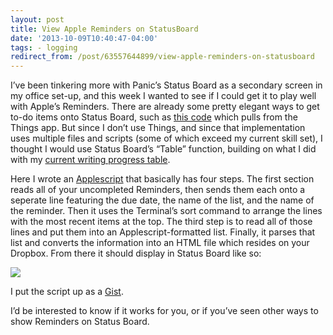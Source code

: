 ```yaml
---
layout: post 
title: View Apple Reminders on StatusBoard 
date: '2013-10-09T10:40:47-04:00' 
tags: - logging 
redirect_from: /post/63557644899/view-apple-reminders-on-statusboard 
---
```


I’ve been tinkering more with Panic’s Status Board as a secondary screen in my office set-up, and this week I wanted to see if I could get it to play well with Apple’s Reminders. There are already some pretty elegant ways to get to-do items onto Status Board, such as [this code](https://github.com/feju/things-status-board) which pulls from the Things app. But since I don’t use Things, and since that implementation uses multiple files and scripts (some of which exceed my current skill set), I thought I would use Status Board’s “Table” function, building on what I did with my [current writing progress table](/post/61417560267/monitor-current-writing-progress-with-status-board).

Here I wrote an [Applescript](https://gist.github.com/fieldnoise/6901647) that basically has four steps. The first section reads all of your uncompleted Reminders, then sends them each onto a seperate line featuring the due date, the name of the list, and the name of the reminder. Then it uses the Terminal’s sort command to arrange the lines with the most recent items at the top. The third step is to read all of those lines and put them into an Applescript-formatted list. Finally, it parses that list and converts the information into an HTML file which resides on your Dropbox. From there it should display in Status Board like so:

![](http://d.pr/lY1R+)

I put the script up as a [Gist](https://gist.github.com/fieldnoise/6901647).

I’d be interested to know if it works for you, or if you’ve seen other ways to show Reminders on Status Board.

